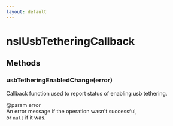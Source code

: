 ```yaml
---
layout: default
---
```


# nsIUsbTetheringCallback #

## Methods ##

### usbTetheringEnabledChange(error) ###
  
Callback function used to report status of enabling usb tethering.  
  
@param error  
       An error message if the operation wasn't successful,  
       or `null` if it was.  
  
